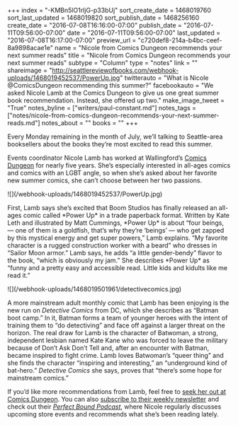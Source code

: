 +++
index = "-KMBn5lO1rljG-p33bUj"
sort_create_date = 1468019760
sort_last_updated = 1468019820
sort_publish_date = 1468256160
create_date = "2016-07-08T16:16:00-07:00"
publish_date = "2016-07-11T09:56:00-07:00"
date = "2016-07-11T09:56:00-07:00"
last_updated = "2016-07-08T16:17:00-07:00"
preview_url = "c720def8-214a-b4bc-ceef-8a9898acae1e"
name = "Nicole from Comics Dungeon recommends your next summer reads"
title = "Nicole from Comics Dungeon recommends your next summer reads"
subtype = "Column"
type = "notes"
link = ""
shareimage = "http://seattlereviewofbooks.com/webhook-uploads/1468019452537/PowerUp.jpg"
twitterauto = "What is Nicole @ComicsDungeon recommending this summer?"
facebookauto = "We asked Nicole Lamb at the Comics Dungeon to give us one great summer book recommendation. Instead, she offered up two."
make_image_tweet = "True"
notes_byline = ["writers/paul-constant.md"]
notes_tags = ["notes/nicole-from-comics-dungeon-recommends-your-next-summer-reads.md"]
notes_about = ""
books = ""
+++
<p class="intro">Every Monday remaining in the month of July, we’ll talking to Seattle-area booksellers about the books they’re most excited to read this summer. </p>

Events coordinator Nicole Lamb has worked at Wallingford’s [Comics Dungeon]( http://www.comicsdungeon.com/) for nearly five years. She’s especially interested in all-ages comics and comics with an LGBT angle, so when she’s asked about her favorite new summer comics, she can’t choose between her two passions. 

<p class="image-left">![](/webhook-uploads/1468019452537/PowerUp.jpg)</p>
First, Lamb says she’s excited that Boom Studios has finally released an all-ages comic called *Power Up* in a trade paperback format. Written by Kate Leth and illustrated by Matt Cummings, *Power Up* is about “four beings, — one of them is a goldfish, that’s why they’re ‘beings’ — who get zapped by this mystical energy and get super powers,” Lamb explains. “My favorite character is a rugged construction worker with a beard” who dresses in “Sailor Moon armor.” Lamb says, he adds “a little gender-bendy” flavor to the book, “which is obviously my jam.” She describes *Power Up* as “funny and a pretty easy and accessible read. Little kids and kidults like me read it.”

<p class="image">![](/webhook-uploads/1468019501961/detectivecomics.jpg)</p>

A more mainstream adult monthly comic that Lamb has been enjoying is the new run on *Detective Comics* from DC, which she describes as “Batman boot camp.” In it, Batman forms a team of younger heroes with the intent of training them to “do detectiving” and face off against a larger threat on the horizon. The real draw for Lamb is the character of Batwoman, a strong, independent lesbian named Kate Kane who was forced to leave the military because of Don’t Ask Don’t Tell and, after an encounter with Batman, became inspired to fight crime. Lamb loves Batwoman’s “queer thing” and she finds the character “inspiring and interesting,” an “underground kind of bat-hero.” *Detective Comics* she says, proves that “there’s some hope for mainstream comics.”

If you’d like more recommendations from Lamb, feel free to [seek her out at Comics Dungeon]( http://www.comicsdungeon.com/). You can also [subscribe to their weekly newsletter]( http://www.comicsdungeon.com/contact-us/newsletter/) and check out their [*Perfect Bound Podcast*]( http://www.comicsdungeon.com/category/podcast/), where Nicole regularly discusses upcoming store events and recommends what she’s been reading lately.
